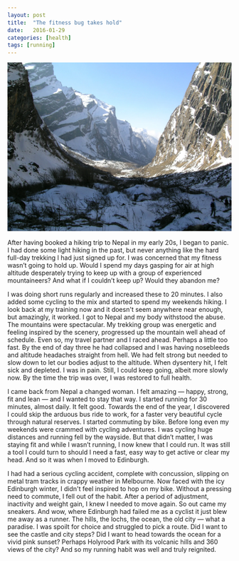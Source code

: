 ```yaml
---
layout: post
title:  "The fitness bug takes hold"
date:   2016-01-29
categories: [health]
tags: [running]
---
```


![Trekking Annapurna, Nepal](/assets/trekking-annapurna-nepal.webp)

After having booked a hiking trip to Nepal in my early 20s, I began to panic. I had done some light hiking in the past, but never anything like the hard full-day trekking I had just signed up for. I was concerned that my fitness wasn’t going to hold up. Would I spend my days gasping for air at high altitude desperately trying to keep up with a group of experienced mountaineers? And what if I couldn’t keep up? Would they abandon me?

I was doing short runs regularly and increased these to 20 minutes. I also added some cycling to the mix and started to spend my weekends hiking. I look back at my training now and it doesn't seem anywhere near enough, but amazingly, it worked. I got to Nepal and my body withstood the abuse. The mountains were spectacular. My trekking group was energetic and feeling inspired by the scenery, progressed up the mountain well ahead of schedule. Even so, my travel partner and I raced ahead. Perhaps a little too fast. By the end of day three he had collapsed and I was having nosebleeds and altitude headaches straight from hell. We had felt strong but needed to slow down to let our bodies adjust to the altitude. When dysentery hit, I felt sick and depleted. I was in pain. Still, I could keep going, albeit more slowly now. By the time the trip was over, I was restored to full health.

I came back from Nepal a changed woman. I felt amazing — happy, strong, fit and lean — and I wanted to stay that way. I started running for 30 minutes, almost daily. It felt good. Towards the end of the year, I discovered I could skip the arduous bus ride to work, for a faster very beautiful cycle through natural reserves. I started commuting by bike. Before long even my weekends were crammed with cycling adventures. I was cycling huge distances and running fell by the wayside. But that didn’t matter, I was staying fit and while I wasn’t running, I now knew that I could run. It was still a tool I could turn to should I need a fast, easy way to get active or clear my head. And so it was when I moved to Edinburgh.

I had had a serious cycling accident, complete with concussion, slipping on metal tram tracks in crappy weather in Melbourne. Now faced with the icy Edinburgh winter, I didn't feel inspired to hop on my bike. Without a pressing need to commute, I fell out of the habit. After a period of adjustment, inactivity and weight gain, I knew I needed to move again. So out came my sneakers. And wow, where Edinburgh had failed me as a cyclist it just blew me away as a runner. The hills, the lochs, the ocean, the old city — what a paradise. I was spoilt for choice and struggled to pick a route. Did I want to see the castle and city steps? Did I want to head towards the ocean for a vivid pink sunset? Perhaps Holyrood Park with its volcanic hills and 360 views of the city? And so my running habit was well and truly reignited.
